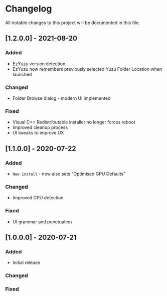 # Changelog
All notable changes to this project will be documented in this file.


## [1.2.0.0] - 2021-08-20
### Added
- EzYuzu version detection
- EzYuzu now remembers previously selected Yuzu Folder Location when launched 
### Changed
- Folder Browse dialog - modern UI implemented
### Fixed
- Visual C++ Redistributable installer no longer forces reboot
- Improved cleanup process
- UI tweaks to improve UX


## [1.1.0.0] - 2020-07-22
### Added
- ```New Install``` - now also sets "Optimised GPU Defaults"
### Changed
- Improved GPU detection 
### Fixed
- UI grammar and punctuation


## [1.0.0.0] - 2020-07-21
### Added
- Initial release
### Changed
### Fixed
